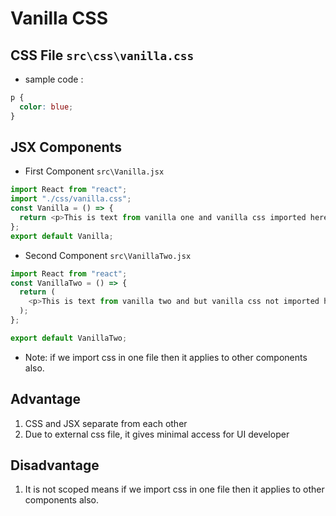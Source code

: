 # Vanilla CSS

## CSS File `src\css\vanilla.css`

- sample code :

```css
p {
  color: blue;
}
```

## JSX Components

- First Component `src\Vanilla.jsx`

```js
import React from "react";
import "./css/vanilla.css";
const Vanilla = () => {
  return <p>This is text from vanilla one and vanilla css imported here</p>;
};
export default Vanilla;
```

- Second Component `src\VanillaTwo.jsx`

```js
import React from "react";
const VanillaTwo = () => {
  return (
    <p>This is text from vanilla two and but vanilla css not imported here</p>
  );
};

export default VanillaTwo;
```

- Note: if we import css in one file then it applies to other components also.

## Advantage

1. CSS and JSX separate from each other
2. Due to external css file, it gives minimal access for UI developer

## Disadvantage

1. It is not scoped means if we import css in one file then it applies to other components also.

